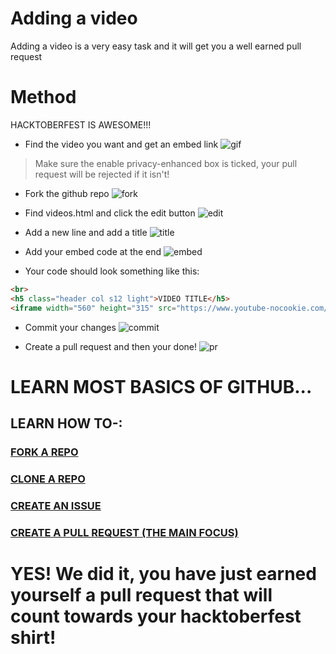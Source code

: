 # Adding a video
Adding a video is a very easy task and it will get you a well earned pull request
# Method
HACKTOBERFEST IS AWESOME!!!

 

 -  Find the video you want and get an embed link
 ![gif](https://infinite.is-fi.re/bbff49.gif)

> Make sure the enable privacy-enhanced box is ticked, your pull request will be rejected if it isn't!

 

 - Fork the github repo
![fork](https://infinite.is-fi.re/35123a.png)
 
 - Find videos.html and click the edit button
![edit](https://infinite.is-fi.re/113c02.gif)
 
 - Add a new line and add a title
 ![title](https://infinite.is-fi.re/ac6b3f.gif)

 - Add your embed code at the end
![embed](https://infinite.is-fi.re/e8dd72.gif)

 - Your code should look something like this: 
```html
<br>
<h5 class="header col s12 light">VIDEO TITLE</h5>
<iframe width="560" height="315" src="https://www.youtube-nocookie.com/embed/rfscVS0vtbw?rel=0" frameborder="0" allow="autoplay; encrypted-media" allowfullscreen></iframe>
 ```

 - Commit your changes
 ![commit](https://infinite.is-fi.re/da9277.png)

- Create a pull request and then your done!
![pr](https://infinite.is-fi.re/e33a87.png)

# LEARN MOST BASICS OF GITHUB...
## LEARN HOW TO-:
### [FORK A REPO](https://help.github.com/articles/fork-a-repo/)
### [CLONE A REPO](https://help.github.com/articles/cloning-a-repository/)
### [CREATE AN ISSUE](https://help.github.com/articles/creating-an-issue/)
### [CREATE A PULL REQUEST (THE MAIN FOCUS)](https://help.github.com/articles/creating-a-pull-request/)

# YES! We did it, you have just earned yourself a pull request that will count towards your hacktoberfest shirt!
